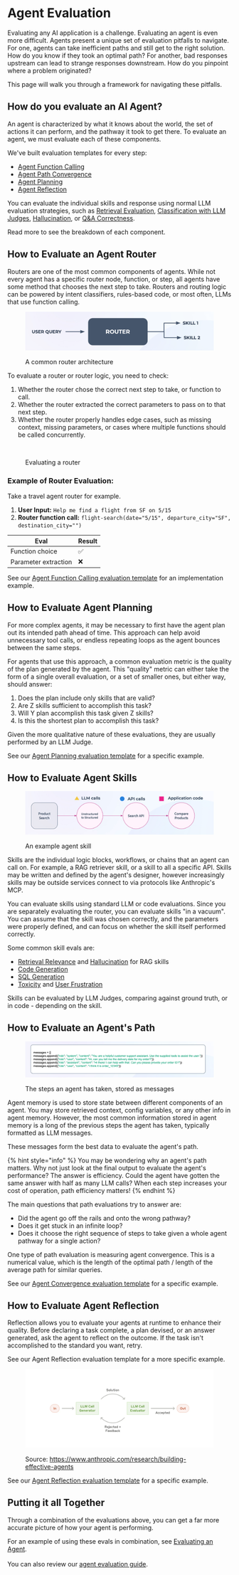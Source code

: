 # Agent Evaluation

Evaluating any AI application is a challenge. Evaluating an agent is even more difficult. Agents present a unique set of evaluation pitfalls to navigate. For one, agents can take inefficient paths and still get to the right solution. How do you know if they took an optimal path? For another, bad responses upstream can lead to strange responses downstream. How do you pinpoint where a problem originated?&#x20;

This page will walk you through a framework for navigating these pitfalls.

## How do you evaluate an AI Agent?

An agent is characterized by what it knows about the world, the set of actions it can perform, and the pathway it took to get there. To evaluate an agent, we must evaluate each of these components.

We've built evaluation templates for every step:

* [Agent Function Calling](../how-to-evals/running-pre-tested-evals/tool-calling-eval.md)
* [Agent Path Convergence](../how-to-evals/running-pre-tested-evals/agent-path-convergence.md)
* [Agent Planning](../how-to-evals/running-pre-tested-evals/agent-planning.md)
* [Agent Reflection](../how-to-evals/running-pre-tested-evals/agent-reflection.md)

You can evaluate the individual skills and response using normal LLM evaluation strategies, such as [Retrieval Evaluation](../how-to-evals/running-pre-tested-evals/retrieval-rag-relevance.md), [Classification with LLM Judges](../concepts-evals/llm-as-a-judge.md), [Hallucination](../how-to-evals/running-pre-tested-evals/hallucinations.md), or [Q\&A Correctness](../how-to-evals/running-pre-tested-evals/q-and-a-on-retrieved-data.md).

Read more to see the breakdown of each component. &#x20;

## How to Evaluate an Agent Router

Routers are one of the most common components of agents. While not every agent has a specific router node, function, or step, all agents have some method that chooses the next step to take. Routers and routing logic can be powered by intent classifiers, rules-based code, or most often, LLMs that use function calling.

<figure><img src="../../.gitbook/assets/image (13).png" alt=""><figcaption><p>A common router architecture</p></figcaption></figure>

To evaluate a router or router logic, you need to check:

1. Whether the router chose the correct next step to take, or function to call.
2. Whether the router extracted the correct parameters to pass on to that next step.
3. Whether the router properly handles edge cases, such as missing context, missing parameters, or cases where multiple functions should be called concurrently.

<figure><img src="https://storage.googleapis.com/arize-phoenix-assets/assets/images/Agent-router.png" alt=""><figcaption><p>Evaluating a router</p></figcaption></figure>

### Example of Router Evaluation:

Take a travel agent router for example.

1. **User Input:** `Help me find a flight from SF on 5/15`
2. **Router function call:** `flight-search(date="5/15", departure_city="SF", destination_city="")`

| Eval                 | Result |
| -------------------- | ------ |
| Function choice      | ✅      |
| Parameter extraction | ❌      |

See our [Agent Function Calling evaluation template](../how-to-evals/running-pre-tested-evals/tool-calling-eval.md) for an implementation example.

## How to Evaluate Agent Planning

For more complex agents, it may be necessary to first have the agent plan out its intended path ahead of time. This approach can help avoid unnecessary tool calls, or endless repeating loops as the agent bounces between the same steps.

For agents that use this approach, a common evaluation metric is the quality of the plan generated by the agent. This "quality" metric can either take the form of a single overall evaluation, or a set of smaller ones, but either way, should answer:

1. Does the plan include only skills that are valid?
2. Are Z skills sufficient to accomplish this task?
3. Will Y plan accomplish this task given Z skills?
4. Is this the shortest plan to accomplish this task?

Given the more qualitative nature of these evaluations, they are usually performed by an LLM Judge.

See our [Agent Planning evaluation template](../how-to-evals/running-pre-tested-evals/agent-planning.md) for a specific example.

## How to Evaluate Agent Skills

<figure><img src="../../.gitbook/assets/image (14).png" alt=""><figcaption><p>An example agent skill</p></figcaption></figure>

Skills are the individual logic blocks, workflows, or chains that an agent can call on. For example, a RAG retriever skill, or a skill to all a specific API. Skills may be written and defined by the agent's designer, however increasingly skills may be outside services connect to via protocols like Anthropic's MCP.

You can evaluate skills using standard LLM or code evaluations. Since you are separately evaluating the router, you can evaluate skills "in a vacuum". You can assume that the skill was chosen correctly, and the parameters were properly defined, and can focus on whether the skill itself performed correctly.

Some common skill evals are:

* [Retrieval Relevance](../how-to-evals/running-pre-tested-evals/retrieval-rag-relevance.md) and [Hallucination](../how-to-evals/running-pre-tested-evals/hallucinations.md) for RAG skills
* [Code Generation](../how-to-evals/running-pre-tested-evals/code-generation-eval.md)
* [SQL Generation](../how-to-evals/running-pre-tested-evals/sql-generation-eval.md)
* [Toxicity](../how-to-evals/running-pre-tested-evals/toxicity.md) and [User Frustration](../how-to-evals/running-pre-tested-evals/user-frustration.md)

Skills can be evaluated by LLM Judges, comparing against ground truth, or in code - depending on the skill.

## How to Evaluate an Agent's Path

<figure><img src="../../.gitbook/assets/image (15).png" alt=""><figcaption><p>The steps an agent has taken, stored as messages</p></figcaption></figure>

Agent memory is used to store state between different components of an agent. You may store retrieved context, config variables, or any other info in agent memory. However, the most common information stored in agent memory is a long of the previous steps the agent has taken, typically formatted as LLM messages.

These messages form the best data to evaluate the agent's path.

{% hint style="info" %}
You may be wondering why an agent's path matters. Why not just look at the final output to evaluate the agent's performance? The answer is efficiency. Could the agent have gotten the same answer with half as many LLM calls? When each step increases your cost of operation, path efficiency matters!
{% endhint %}

The main questions that path evaluations try to answer are:

* Did the agent go off the rails and onto the wrong pathway?
* Does it get stuck in an infinite loop?
* Does it choose the right sequence of steps to take given a whole agent pathway for a single action?

One type of path evaluation is measuring agent convergence. This is a numerical value, which is the length of the optimal path / length of the average path for similar queries.&#x20;

See our [Agent Convergence evaluation template](../how-to-evals/running-pre-tested-evals/agent-path-convergence.md) for a specific example.

## How to Evaluate Agent Reflection

Reflection allows you to evaluate your agents at runtime to enhance their quality. Before declaring a task complete, a plan devised, or an answer generated, ask the agent to reflect on the outcome. If the task isn't accomplished to the standard you want, retry.

See our Agent Reflection evaluation template for a more specific example.

<figure><img src="../../.gitbook/assets/image (16).png" alt=""><figcaption><p>Source: <a href="https://www.anthropic.com/research/building-effective-agents">https://www.anthropic.com/research/building-effective-agents</a></p></figcaption></figure>

See our [Agent Reflection evaluation template](../how-to-evals/running-pre-tested-evals/agent-reflection.md) for a specific example.

## Putting it all Together

Through a combination of the evaluations above, you can get a far more accurate picture of how your agent is performing.

For an example of using these evals in combination, see [Evaluating an Agent](https://docs.arize.com/phoenix/cookbook/evaluation/evaluate-an-agent).\
\
You can also review our [agent evaluation guide](https://arize.com/ai-agents/).
